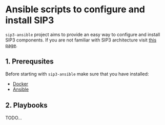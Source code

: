 # Ansible scripts to configure and install SIP3 

`sip3-ansible` project aims to provide an easy way to configure and install SIP3 components. If you are not familiar with SIP3 architecture visit [this page](https://sip3.io/features).

## 1. Prerequsites

Before starting with `sip3-ansible` make sure that you have installed:

* [Docker](https://docs.docker.com/install/)
* [Ansible](https://docs.ansible.com/ansible/latest/installation_guide/intro_installation.html)

## 2. Playbooks

TODO...